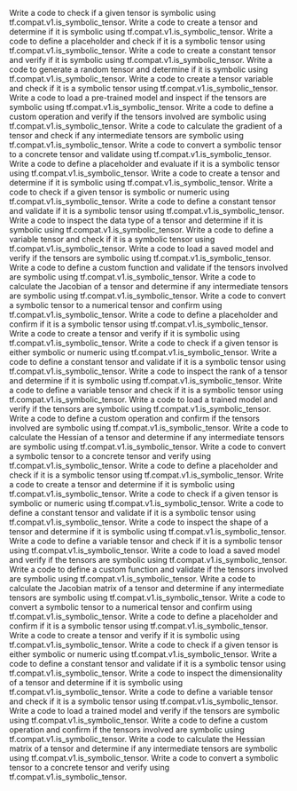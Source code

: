 Write a code to check if a given tensor is symbolic using tf.compat.v1.is_symbolic_tensor.
Write a code to create a tensor and determine if it is symbolic using tf.compat.v1.is_symbolic_tensor.
Write a code to define a placeholder and check if it is a symbolic tensor using tf.compat.v1.is_symbolic_tensor.
Write a code to create a constant tensor and verify if it is symbolic using tf.compat.v1.is_symbolic_tensor.
Write a code to generate a random tensor and determine if it is symbolic using tf.compat.v1.is_symbolic_tensor.
Write a code to create a tensor variable and check if it is a symbolic tensor using tf.compat.v1.is_symbolic_tensor.
Write a code to load a pre-trained model and inspect if the tensors are symbolic using tf.compat.v1.is_symbolic_tensor.
Write a code to define a custom operation and verify if the tensors involved are symbolic using tf.compat.v1.is_symbolic_tensor.
Write a code to calculate the gradient of a tensor and check if any intermediate tensors are symbolic using tf.compat.v1.is_symbolic_tensor.
Write a code to convert a symbolic tensor to a concrete tensor and validate using tf.compat.v1.is_symbolic_tensor.
Write a code to define a placeholder and evaluate if it is a symbolic tensor using tf.compat.v1.is_symbolic_tensor.
Write a code to create a tensor and determine if it is symbolic using tf.compat.v1.is_symbolic_tensor.
Write a code to check if a given tensor is symbolic or numeric using tf.compat.v1.is_symbolic_tensor.
Write a code to define a constant tensor and validate if it is a symbolic tensor using tf.compat.v1.is_symbolic_tensor.
Write a code to inspect the data type of a tensor and determine if it is symbolic using tf.compat.v1.is_symbolic_tensor.
Write a code to define a variable tensor and check if it is a symbolic tensor using tf.compat.v1.is_symbolic_tensor.
Write a code to load a saved model and verify if the tensors are symbolic using tf.compat.v1.is_symbolic_tensor.
Write a code to define a custom function and validate if the tensors involved are symbolic using tf.compat.v1.is_symbolic_tensor.
Write a code to calculate the Jacobian of a tensor and determine if any intermediate tensors are symbolic using tf.compat.v1.is_symbolic_tensor.
Write a code to convert a symbolic tensor to a numerical tensor and confirm using tf.compat.v1.is_symbolic_tensor.
Write a code to define a placeholder and confirm if it is a symbolic tensor using tf.compat.v1.is_symbolic_tensor.
Write a code to create a tensor and verify if it is symbolic using tf.compat.v1.is_symbolic_tensor.
Write a code to check if a given tensor is either symbolic or numeric using tf.compat.v1.is_symbolic_tensor.
Write a code to define a constant tensor and validate if it is a symbolic tensor using tf.compat.v1.is_symbolic_tensor.
Write a code to inspect the rank of a tensor and determine if it is symbolic using tf.compat.v1.is_symbolic_tensor.
Write a code to define a variable tensor and check if it is a symbolic tensor using tf.compat.v1.is_symbolic_tensor.
Write a code to load a trained model and verify if the tensors are symbolic using tf.compat.v1.is_symbolic_tensor.
Write a code to define a custom operation and confirm if the tensors involved are symbolic using tf.compat.v1.is_symbolic_tensor.
Write a code to calculate the Hessian of a tensor and determine if any intermediate tensors are symbolic using tf.compat.v1.is_symbolic_tensor.
Write a code to convert a symbolic tensor to a concrete tensor and verify using tf.compat.v1.is_symbolic_tensor.
Write a code to define a placeholder and check if it is a symbolic tensor using tf.compat.v1.is_symbolic_tensor.
Write a code to create a tensor and determine if it is symbolic using tf.compat.v1.is_symbolic_tensor.
Write a code to check if a given tensor is symbolic or numeric using tf.compat.v1.is_symbolic_tensor.
Write a code to define a constant tensor and validate if it is a symbolic tensor using tf.compat.v1.is_symbolic_tensor.
Write a code to inspect the shape of a tensor and determine if it is symbolic using tf.compat.v1.is_symbolic_tensor.
Write a code to define a variable tensor and check if it is a symbolic tensor using tf.compat.v1.is_symbolic_tensor.
Write a code to load a saved model and verify if the tensors are symbolic using tf.compat.v1.is_symbolic_tensor.
Write a code to define a custom function and validate if the tensors involved are symbolic using tf.compat.v1.is_symbolic_tensor.
Write a code to calculate the Jacobian matrix of a tensor and determine if any intermediate tensors are symbolic using tf.compat.v1.is_symbolic_tensor.
Write a code to convert a symbolic tensor to a numerical tensor and confirm using tf.compat.v1.is_symbolic_tensor.
Write a code to define a placeholder and confirm if it is a symbolic tensor using tf.compat.v1.is_symbolic_tensor.
Write a code to create a tensor and verify if it is symbolic using tf.compat.v1.is_symbolic_tensor.
Write a code to check if a given tensor is either symbolic or numeric using tf.compat.v1.is_symbolic_tensor.
Write a code to define a constant tensor and validate if it is a symbolic tensor using tf.compat.v1.is_symbolic_tensor.
Write a code to inspect the dimensionality of a tensor and determine if it is symbolic using tf.compat.v1.is_symbolic_tensor.
Write a code to define a variable tensor and check if it is a symbolic tensor using tf.compat.v1.is_symbolic_tensor.
Write a code to load a trained model and verify if the tensors are symbolic using tf.compat.v1.is_symbolic_tensor.
Write a code to define a custom operation and confirm if the tensors involved are symbolic using tf.compat.v1.is_symbolic_tensor.
Write a code to calculate the Hessian matrix of a tensor and determine if any intermediate tensors are symbolic using tf.compat.v1.is_symbolic_tensor.
Write a code to convert a symbolic tensor to a concrete tensor and verify using tf.compat.v1.is_symbolic_tensor.